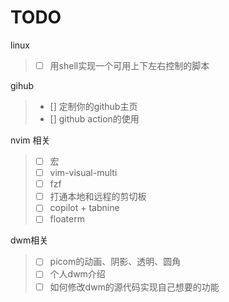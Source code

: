 # TODO

linux
> - [ ] 用shell实现一个可用上下左右控制的脚本

gihub
> - [] 定制你的github主页
> - [] github action的使用

nvim 相关
> - [ ] 宏
> - [ ] vim-visual-multi
> - [ ] fzf
> - [ ] 打通本地和远程的剪切板
> - [ ] copilot + tabnine
> - [ ] floaterm

dwm相关
> - [ ] picom的动画、阴影、透明、圆角
> - [ ] 个人dwm介绍
> - [ ] 如何修改dwm的源代码实现自己想要的功能
